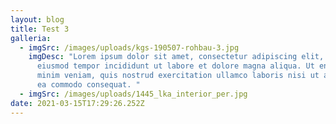 ```yaml
---
layout: blog
title: Test 3
galleria:
  - imgSrc: /images/uploads/kgs-190507-rohbau-3.jpg
    imgDesc: "Lorem ipsum dolor sit amet, consectetur adipiscing elit, sed do
      eiusmod tempor incididunt ut labore et dolore magna aliqua. Ut enim ad
      minim veniam, quis nostrud exercitation ullamco laboris nisi ut aliquip ex
      ea commodo consequat. "
  - imgSrc: /images/uploads/1445_lka_interior_per.jpg
date: 2021-03-15T17:29:26.252Z
---
```


